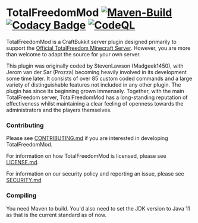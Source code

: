 # TotalFreedomMod [![Maven-Build](https://github.com/AtlasMediaGroup/TotalFreedomMod/actions/workflows/java17-maven.yml/badge.svg)](https://github.com/AtlasMediaGroup/TotalFreedomMod/actions/workflows/java17-maven.yml) [![Codacy Badge](https://app.codacy.com/project/badge/Grade/29c0f964da304666bd654bc7b1d556db)](https://www.codacy.com/gh/AtlasMediaGroup/TotalFreedomMod/dashboard?utm_source=github.com&utm_medium=referral&utm_content=AtlasMediaGroup/TotalFreedomMod&utm_campaign=Badge_Grade) [![CodeQL](https://github.com/AtlasMediaGroup/TotalFreedomMod/actions/workflows/codeql-analysis.yml/badge.svg)](https://github.com/AtlasMediaGroup/TotalFreedomMod/actions/workflows/codeql-analysis.yml)

TotalFreedomMod is a CraftBukkit server plugin designed primarily to support the [Official TotalFreedom Minecraft Server](https://totalfreedom.me/). However, you are more than welcome to adapt the source for your own server.

This plugin was originally coded by StevenLawson (Madgeek1450), with Jerom van der Sar (Prozza) becoming heavily involved in its development some time later. It consists of over 85 custom coded commands and a large variety of distinguishable features not included in any other plugin. The plugin has since its beginning grown immensely. Together, with the main TotalFreedom server, TotalFreedomMod has a long-standing reputation of effectiveness whilst maintaining a clear feeling of openness towards the administrators and the players themselves.

### Contributing

Please see [CONTRIBUTING.md](CONTRIBUTING.md) if you are interested in developing TotalFreedomMod.

For information on how TotalFreedomMod is licensed, please see [LICENSE.md](LICENSE.md).

For information on our security policy and reporting an issue, please see [SECURITY.md](SECURITY.md)

### Compiling

You need Maven to build. You'd also need to set the JDK version to Java 11 as that is the current standard as of now.
